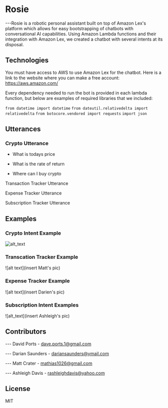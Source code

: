 # Rosie 

---Rosie is a robotic personal assistant built on top of Amazon Lex's platform which allows for easy bootstrapping of chatbots with conversational AI capabilities.  Using Amazon Lambda functions and their integration with Amazon Lex, we created a chatbot with several intents at its disposal. 

## Technologies

You must have access to AWS to use Amazon Lex for the chatbot.
Here is a link to the website where you can make a free account: https://aws.amazon.com/

Every dependency needed to run the bot is provided in each lambda function, but below are examples of required libraries that we included:

```from datetime import datetime```
```from dateutil.relativedelta import relativedelta```
```from botocore.vendored import requests```
```import json```

## Utterances

### Crypto Utterance

* What is todays price

* What is the rate of return

* Where can I buy crypto

Transaction Tracker Utterance

Expense Tracker Utterance

Subscription Tracker Utterance

## Examples

### Crypto Intent Example
![alt_text](https://github.com/Crena94/TeamRosie/blob/main/crypto_bot_test.png)

### Transcation Tracker Example
![alt text](insert Matt's pic)

### Expense Tracker Example
![alt text](insert Darien's pic)

### Subscription Intent Examples
![alt_text](insert Ashleigh's pic)



## Contributors

--- David Ports - dave.ports.1@gmail.com

--- Darian Saunders - dariansaunders@ymail.com

--- Matt Crater - mathias1026@gmail.com

--- Ashleigh Davis - rashleighdavis@yahoo.com



## License

MIT
